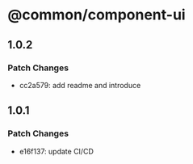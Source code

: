 # @common/component-ui

## 1.0.2

### Patch Changes

- cc2a579: add readme and introduce

## 1.0.1

### Patch Changes

- e16f137: update CI/CD
